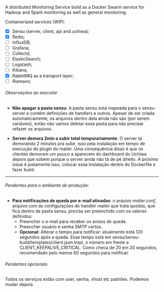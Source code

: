 A distributed Monitoring Service build as a Docker Swarm service for Hadoop and
Spark monitoring as well as general monitoring.

Containerized services (WIP):

- [x] Sensu (server, client, api and uchiwa);
- [x] Redis;
- [ ] InfluxDB;
- [ ] Grafana;
- [ ] Collectd;
- [ ] ElasticSearch;
- [ ] Logstash;
- [ ] Kibana;
- [x] RabbitMQ as a transport layer;
- [ ] Riemann;

###### Observações ao executar

* **Não apagar a pasta sensu**: A pasta sensu está mapeada para o sensu-server e contém definições de handlers e outros. Apesar de ser criada automaticamente, os arquivos dentro dela ainda não são (por serem variáveis), então não vamos deletar essa pasta para não precisar refazer os arquivos.

* **Server demora 2min a subir total temporariamente**. O server tá demorando 2 minutos pra subir, isso pela instalação em tempo de execução do plugin do mailer. Uma consequência disso é que os clientes demoram um pouco a aparecem do dashboard do Uchiwa depois que sobem porque o server ainda não tá de pé direito. A próxima issue é justamente isso, colocar essa instalação dentro do Dockerfile e fazer build. 

---

###### Pendentes para o ambiente de produção:

* **Para notificações de queda por e-mail ativadas**: o arquivo *mailer.conf*, arquivo com as configurações do handler mailer que trata quedas, que fica dentro da pasta sensu, precisa ser preenchido com os valores definidos:
  * Preencher o e-mail para receber os avisos de queda.
  * Preencher usuário e senha SMTP certos.
  * **Opcional**: Alterar o tempo para notificar: atualmente está 120 segundos após a queda. Esse tempo está em sensu/sensu-build/templates/client.json.tmpl, o número em frente a CLIENT\_KEEPALIVE\_CRITICAL. Como checa de 20 em 20 segundos, recomendado pelo menos 60 segundos para notificar.

###### Pendentes opcionais

Todos os serviços estão com user, senha, vhost etc padrões. Podemos mudar depois.

